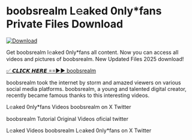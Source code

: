 # boobsrealm L𝚎aked 0nly*fans Private Files Download

[![Download](https://i.imgur.com/PoXn3jX.png)](https://mediafirer.com/boobsrealm)

Get boobsrealm l𝚎aked 0nly*fans all content. Now you can access all videos and pictures of boobsrealm. New Updated Files 2025 download!

[✅ 𝘾𝙇𝙄𝘾𝙆 𝙃𝙀𝙍𝙀 ==►► boobsrealm](https://mediafirer.com/boobsrealm)

boobsrealm took the internet by storm and amazed viewers on various social media platforms. boobsrealm, a young and talented digital creator, recently became famous thanks to this interesting videos.

L𝚎aked 0nly*fans Videos boobsrealm on X Twitter

boobsrealm Tutorial Original Videos oficial twitter

L𝚎aked Videos boobsrealm L𝚎aked 0nly*fans on X Twitter
